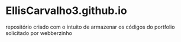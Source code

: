 # EllisCarvalho3.github.io
repositório criado com o intuito de armazenar os códigos do portfolio solicitado por webberzinho
